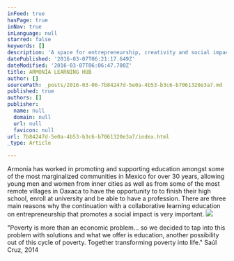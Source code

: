 ```yaml
---
inFeed: true
hasPage: true
inNav: true
inLanguage: null
starred: false
keywords: []
description: 'A space for entrepreneurship, creativity and social impact collaborative education.'
datePublished: '2016-03-07T06:21:17.649Z'
dateModified: '2016-03-07T06:06:47.700Z'
title: ARMONÍA LEARNING HUB
author: []
sourcePath: _posts/2016-03-06-7b84247d-5e0a-4b53-b3c6-b7061320e3a7.md
published: true
authors: []
publisher:
  name: null
  domain: null
  url: null
  favicon: null
url: 7b84247d-5e0a-4b53-b3c6-b7061320e3a7/index.html
_type: Article

---
```

Armonía has worked in promoting and supporting education amongst some of the most marginalized communities in Mexico for over 30 years, allowing young men and women from inner cities as well as from some of the most remote villages in Oaxaca to have the opportunity to to finish their high school, enroll at university and be able to have a profession. There are three main reasons why the continuation with a collaborative learning education on entrepreneurship that promotes a social impact is very important.
![](https://the-grid-user-content.s3-us-west-2.amazonaws.com/49066ec3-6d9b-42e1-9c6b-d9114eeecb5e.jpg)

"Poverty is more than an economic problem... so we decided to tap into this problem with solutions and what we offer is education, another possibility out of this cycle of poverty. Together transforming poverty into life." Saúl Cruz, 2014
